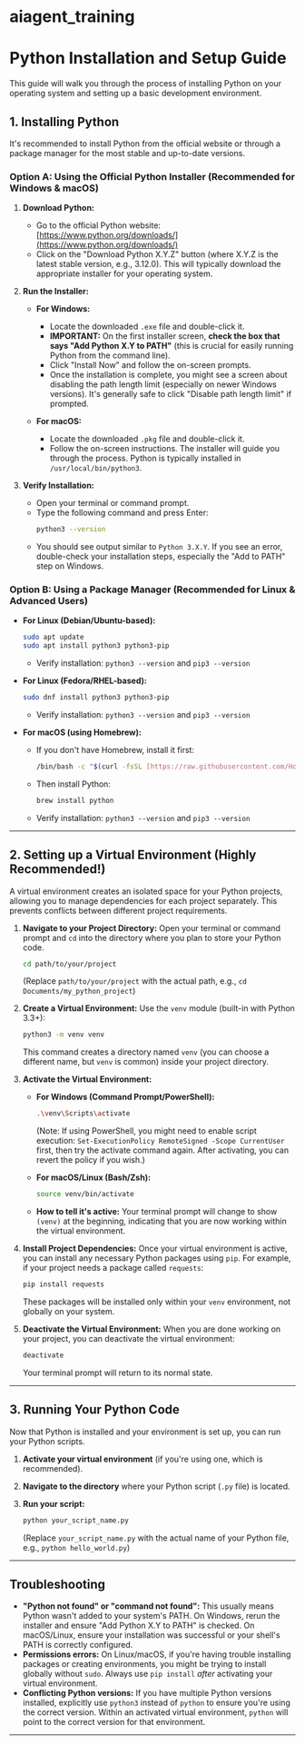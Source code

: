# aiagent_training

# Python Installation and Setup Guide
This guide will walk you through the process of installing Python on your operating system and setting up a basic development environment.

## 1. Installing Python
It's recommended to install Python from the official website or through a package manager for the most stable and up-to-date versions.

### Option A: Using the Official Python Installer (Recommended for Windows & macOS)
1.  **Download Python:**
    * Go to the official Python website: [https://www.python.org/downloads/](https://www.python.org/downloads/)
    * Click on the "Download Python X.Y.Z" button (where X.Y.Z is the latest stable version, e.g., 3.12.0). This will typically download the appropriate installer for your operating system.

2.  **Run the Installer:**
    * **For Windows:**
        * Locate the downloaded `.exe` file and double-click it.
        * **IMPORTANT:** On the first installer screen, **check the box that says "Add Python X.Y to PATH"** (this is crucial for easily running Python from the command line).
        * Click "Install Now" and follow the on-screen prompts.
        * Once the installation is complete, you might see a screen about disabling the path length limit (especially on newer Windows versions). It's generally safe to click "Disable path length limit" if prompted.

    * **For macOS:**
        * Locate the downloaded `.pkg` file and double-click it.
        * Follow the on-screen instructions. The installer will guide you through the process. Python is typically installed in `/usr/local/bin/python3`.

3.  **Verify Installation:**
    * Open your terminal or command prompt.
    * Type the following command and press Enter:
        ```bash
        python3 --version
        ```
    * You should see output similar to `Python 3.X.Y`. If you see an error, double-check your installation steps, especially the "Add to PATH" step on Windows.

### Option B: Using a Package Manager (Recommended for Linux & Advanced Users)
* **For Linux (Debian/Ubuntu-based):**
    ```bash
    sudo apt update
    sudo apt install python3 python3-pip
    ```
    * Verify installation: `python3 --version` and `pip3 --version`

* **For Linux (Fedora/RHEL-based):**
    ```bash
    sudo dnf install python3 python3-pip
    ```
    * Verify installation: `python3 --version` and `pip3 --version`

* **For macOS (using Homebrew):**
    * If you don't have Homebrew, install it first:
        ```bash
        /bin/bash -c "$(curl -fsSL [https://raw.githubusercontent.com/Homebrew/install/HEAD/install.sh](https://raw.githubusercontent.com/Homebrew/install/HEAD/install.sh))"
        ```
    * Then install Python:
        ```bash
        brew install python
        ```
    * Verify installation: `python3 --version` and `pip3 --version`

---

## 2. Setting up a Virtual Environment (Highly Recommended!)
A virtual environment creates an isolated space for your Python projects, allowing you to manage dependencies for each project separately. This prevents conflicts between different project requirements.

1.  **Navigate to your Project Directory:**
    Open your terminal or command prompt and `cd` into the directory where you plan to store your Python code.
    ```bash
    cd path/to/your/project
    ```
    (Replace `path/to/your/project` with the actual path, e.g., `cd Documents/my_python_project`)

2.  **Create a Virtual Environment:**
    Use the `venv` module (built-in with Python 3.3+):
    ```bash
    python3 -m venv venv
    ```
    This command creates a directory named `venv` (you can choose a different name, but `venv` is common) inside your project directory.

3.  **Activate the Virtual Environment:**
    * **For Windows (Command Prompt/PowerShell):**
        ```bash
        .\venv\Scripts\activate
        ```
        (Note: If using PowerShell, you might need to enable script execution: `Set-ExecutionPolicy RemoteSigned -Scope CurrentUser` first, then try the activate command again. After activating, you can revert the policy if you wish.)

    * **For macOS/Linux (Bash/Zsh):**
        ```bash
        source venv/bin/activate
        ```

    * **How to tell it's active:** Your terminal prompt will change to show `(venv)` at the beginning, indicating that you are now working within the virtual environment.

4.  **Install Project Dependencies:**
    Once your virtual environment is active, you can install any necessary Python packages using `pip`. For example, if your project needs a package called `requests`:
    ```bash
    pip install requests
    ```
    These packages will be installed only within your `venv` environment, not globally on your system.

5.  **Deactivate the Virtual Environment:**
    When you are done working on your project, you can deactivate the virtual environment:
    ```bash
    deactivate
    ```
    Your terminal prompt will return to its normal state.

---
## 3. Running Your Python Code
Now that Python is installed and your environment is set up, you can run your Python scripts.

1.  **Activate your virtual environment** (if you're using one, which is recommended).

2.  **Navigate to the directory** where your Python script (`.py` file) is located.

3.  **Run your script:**
    ```bash
    python your_script_name.py
    ```
    (Replace `your_script_name.py` with the actual name of your Python file, e.g., `python hello_world.py`)
---

## Troubleshooting
* **"Python not found" or "command not found":** This usually means Python wasn't added to your system's PATH. On Windows, rerun the installer and ensure "Add Python X.Y to PATH" is checked. On macOS/Linux, ensure your installation was successful or your shell's PATH is correctly configured.
* **Permissions errors:** On Linux/macOS, if you're having trouble installing packages or creating environments, you might be trying to install globally without `sudo`. Always use `pip install` *after* activating your virtual environment.
* **Conflicting Python versions:** If you have multiple Python versions installed, explicitly use `python3` instead of `python` to ensure you're using the correct version. Within an activated virtual environment, `python` will point to the correct version for that environment.
---
